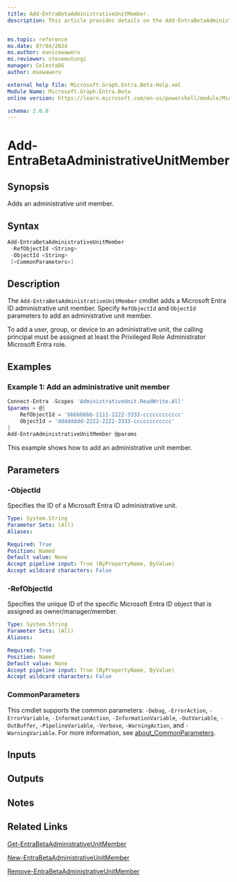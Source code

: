 ```yaml
---
title: Add-EntraBetaAdministrativeUnitMember.
description: This article provides details on the Add-EntraBetaAdministrativeUnitMember command.


ms.topic: reference
ms.date: 07/04/2024
ms.author: eunicewaweru
ms.reviewer: stevemutungi
manager: CelesteDG
author: msewaweru

external help file: Microsoft.Graph.Entra.Beta-Help.xml
Module Name: Microsoft.Graph.Entra.Beta
online version: https://learn.microsoft.com/en-us/powershell/module/Microsoft.Graph.Entra.Beta/Add-EntraBetaAdministrativeUnitMember

schema: 2.0.0
---
```


# Add-EntraBetaAdministrativeUnitMember

## Synopsis

Adds an administrative unit member.

## Syntax

```powershell
Add-EntraBetaAdministrativeUnitMember 
 -RefObjectId <String> 
 -ObjectId <String>
 [<CommonParameters>]
```

## Description

The `Add-EntraBetaAdministrativeUnitMember` cmdlet adds a Microsoft Entra ID administrative unit member. Specify `RefObjectId` and `ObjectId` parameters to add an administrative unit member.

To add a user, group, or device to an administrative unit, the calling principal must be assigned at least the Privileged Role Administrator Microsoft Entra role.

## Examples

### Example 1: Add an administrative unit member

```powershell
Connect-Entra -Scopes 'AdministrativeUnit.ReadWrite.All'
$params = @{
    RefObjectId = 'bbbbbbbb-1111-2222-3333-cccccccccccc'
    ObjectId = 'dddddddd-2222-2222-3333-cccccccccccc'
}
Add-EntraAdministrativeUnitMember @params
```

This example shows how to add an administrative unit member.

## Parameters

### -ObjectId

Specifies the ID of a Microsoft Entra ID administrative unit.

```yaml
Type: System.String
Parameter Sets: (All)
Aliases:

Required: True
Position: Named
Default value: None
Accept pipeline input: True (ByPropertyName, ByValue)
Accept wildcard characters: False
```

### -RefObjectId

Specifies the unique ID of the specific Microsoft Entra ID object that is assigned as owner/manager/member.

```yaml
Type: System.String
Parameter Sets: (All)
Aliases:

Required: True
Position: Named
Default value: None
Accept pipeline input: True (ByPropertyName, ByValue)
Accept wildcard characters: False
```

### CommonParameters

This cmdlet supports the common parameters: `-Debug`, `-ErrorAction`, `-ErrorVariable`, `-InformationAction`, `-InformationVariable`, `-OutVariable`, `-OutBuffer`, `-PipelineVariable`, `-Verbose`, `-WarningAction`, and `-WarningVariable`. For more information, see [about_CommonParameters](https://go.microsoft.com/fwlink/?LinkID=113216).

## Inputs

## Outputs

## Notes

## Related Links

[Get-EntraBetaAdministrativeUnitMember](Get-EntraBetaAdministrativeUnitMember.md)

[New-EntraBetaAdministrativeUnitMember](New-EntraBetaAdministrativeUnitMember.md)

[Remove-EntraBetaAdministrativeUnitMember](Remove-EntraBetaAdministrativeUnitMember.md)
